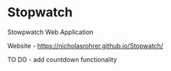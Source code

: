 # Stopwatch
Stowpwatch Web Application

Website - https://nicholasrohrer.github.io/Stopwatch/

TO DO - add countdown functionality
